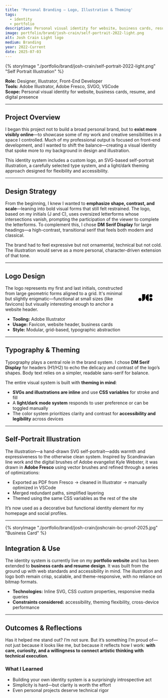 ```yaml
---
title: 'Personal Branding – Logo, Illustration & Theming'
tags:
  - identity
  - portfolio
description: Personal visual identity for website, business cards, resume, and digital presence 
image: portfolio/brand/josh-crain/self-portrait-2022-light.png
alt: Josh Crain Light logo
medium: Branding
year: 2022-Current
date: 2025-07-03
---
```

{% storyImage "./portfolio/brand/josh-crain/self-portrait-2022-light.png" "Self Portrait Illustration" %}

**Role:** Designer, Illustrator, Front-End Developer  
**Tools:** Adobe Illustrator, Adobe Fresco, SVGO, VSCode  
**Scope:** Personal visual identity for website, business cards, resume, and digital presence  

---

## Project Overview

I began this project not to build a broad personal brand, but to **exist more visibly online**—to showcase some of my work and creative sensibilities in a space I controlled. Much of my professional output is focused on front-end development, and I wanted to shift the balance—creating a visual identity that spoke more to my background in design and illustration.

This identity system includes a custom logo, an SVG-based self-portrait illustration, a carefully selected type system, and a light/dark theming approach designed for flexibility and accessibility.

---

## Design Strategy

From the beginning, I knew I wanted to **emphasize shape, contrast, and scale**—leaning into bold visual forms that still felt restrained. The logo, based on my initials (J and C), uses oversized letterforms whose intersections vanish, prompting the participation of the viewer to complete the letterforms. To complement this, I chose **DM Serif Display** for large headings—a high-contrast, transitional serif that feels both modern and classical.

The brand had to feel expressive but not ornamental, technical but not cold. The illustration would serve as a more personal, character-driven extension of that tone.

---

## Logo Design

<div style='padding:2em;float:right;margin:0 0 1em 1em;border: var(--border-size-1) dashed rgba(var(--colorFore),.25);' class="text_accent logo"><svg xmlns="http://www.w3.org/2000/svg" width="50" height="24" role="img" aria-labelledby="svgLogo"><title id="svgLogo">Josh Crain</title><circle cx="40" cy="5" r="5"></circle><circle cx="40" cy="17" r="5"></circle><circle cx="5" cy="17" r="5"></circle><path d="M33 0v22c-5.5 0-10-4.9-10-11S27.5 0 33 0zM22 11c0 6.1-4.5 11-10 11V0h10v11z"></path></svg></div>

The logo represents my first and last initials, constructed from large geometric forms aligned to a grid. It's minimal but slightly enigmatic—functional at small sizes (like favicons) but visually interesting enough to anchor a website header.

- **Tooling:** Adobe Illustrator  
- **Usage:** Favicon, website header, business cards  
- **Style:** Modular, grid-based, typographic abstraction  

---

## Typography & Theming

Typography plays a central role in the brand system. I chose **DM Serif Display** for headers (H1/H2) to echo the delicacy and contrast of the logo’s shapes. Body text relies on a simpler, readable sans-serif for balance.

The entire visual system is built with **theming in mind**:  
- **SVGs and illustrations are inline** and use **CSS variables** for stroke and fill  
- A **light/dark mode system** responds to user preference or can be toggled manually  
- The color system prioritizes clarity and contrast for **accessibility and legibility** across devices  

---

## Self-Portrait Illustration

The illustration—a hand-drawn SVG self-portrait—adds warmth and expressiveness to the otherwise clean system. Inspired by Scandinavian line work and the digital brushes of Adobe evangelist Kyle Webster, it was drawn in **Adobe Fresco** using vector brushes and refined through a series of optimizations:

- Exported as PDF from Fresco → cleaned in Illustrator → manually optimized in VSCode  
- Merged redundant paths, simplified layering  
- Themed using the same CSS variables as the rest of the site  

It’s now used as a decorative but functional identity element for my homepage and social profiles.

---
{% storyImage "./portfolio/brand/josh-crain/joshcrain-bc-proof-2025.jpg" "Business Card" %}

## Integration & Use

The identity system is currently live on my **portfolio website** and has been extended to **business cards and resume design**. It was built from the ground up with web standards and accessibility in mind. The illustration and logo both remain crisp, scalable, and theme-responsive, with no reliance on bitmap formats.

- **Technologies:** Inline SVG, CSS custom properties, responsive media queries  
- **Constraints considered:** accessibility, theming flexibility, cross-device performance  

---

## Outcomes & Reflections

Has it helped me stand out? I’m not sure. But it’s something I’m proud of—not just because it looks like me, but because it reflects how I work: **with care, curiosity, and a willingness to connect artistic thinking with technical execution**.

### What I Learned  
- Building your own identity system is a surprisingly introspective act  
- Simplicity is hard—but clarity is worth the effort  
- Even personal projects deserve technical rigor  

